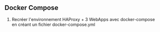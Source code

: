 
## Docker Compose
1. Recréer l'environnement HAProxy + 3 WebApps avec docker-compose en créant un fichier docker-compose.yml



